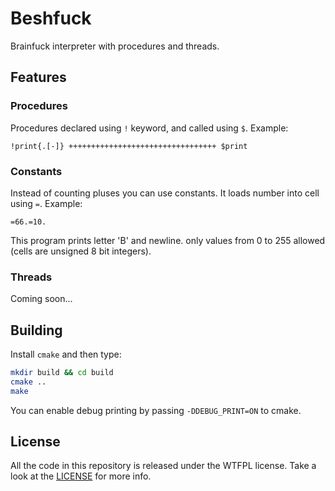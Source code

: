 # Beshfuck
Brainfuck interpreter with procedures and threads.

## Features
### Procedures
Procedures declared using ``!`` keyword, and called using ``$``. Example: 
```
!print{.[-]} +++++++++++++++++++++++++++++++++ $print
```
### Constants
Instead of counting pluses you can use constants. It loads number into cell using ``=``. Example:
```
=66.=10.
```
This program prints letter 'B' and newline.
only values from 0 to 255 allowed (cells are unsigned 8 bit integers).
### Threads
Coming soon...

## Building
Install ``cmake`` and then type:
```sh
mkdir build && cd build
cmake ..
make
```
You can enable debug printing by passing ``-DDEBUG_PRINT=ON`` to cmake.

## License
All the code in this repository is released under the WTFPL license. Take a look at the [LICENSE](LICENSE) for more info.